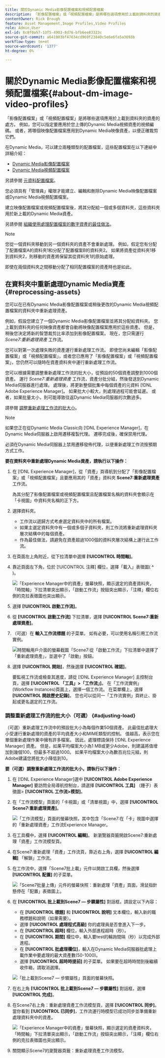 ```yaml
---
title: 關於Dynamic Media影像配置檔案和視頻配置檔案
description: 「影像配置檔案」或「視頻配置檔案」是將哪些選項應用於上載到資料夾的資產的處方。 例如，您可以指定要應用於您上傳的Dynamic Media視頻資產的視頻編碼。 或者，將哪個映像配置檔案應用到Dynamic Media映像資產，以便正確裁剪它們。
contentOwner: Rick Brough
feature: Asset Management,Image Profiles,Video Profiles
role: Admin,User
exl-id: 8c8f0a57-13f5-4903-8d76-bfb6ee83323c
source-git-commit: a641903bf47634cd969f23840c5e6e6fa5a3693b
workflow-type: tm+mt
source-wordcount: '1377'
ht-degree: 0%

---
```


# 關於Dynamic Media影像配置檔案和視頻配置檔案{#about-dm-image-video-profiles}

「影像配置檔案」或「視頻配置檔案」是將哪些選項應用於上載到資料夾的資產的處方。 例如，您可以指定要應用於您上傳的Dynamic Media視頻資產的視頻編碼。 或者，將哪個映像配置檔案應用到Dynamic Media映像資產，以便正確裁剪它們。

在Dynamic Media，可以建立兩種類型的配置檔案，這些配置檔案在以下連結中詳細介紹：

* [Dynamic Media影像配置檔案](/help/assets/dynamic-media/image-profiles.md)
* [Dynamic Media視頻配置檔案](/help/assets/dynamic-media/video-profiles.md)

另請參閱 [元資料配置檔案](/help/assets/metadata-profiles.md)。

您必須具有「管理員」權限才能建立、編輯和刪除Dynamic Media映像配置檔案或Dynamic Media視頻配置檔案。

建立映像配置檔案或視頻配置檔案後，將其分配給一個或多個資料夾，這些資料夾用於新上載的Dynamic Media資產。

另請參閱 [組織使用處理配置檔案的數字資產的最佳做法](/help/assets/organize-assets.md)。


>[!NOTE]
>
>您從一個資料夾移動到另一個資料夾的資產不會重新處理。 例如，假定您有分配了配置檔案A的資料夾1和分配了配置檔案B的資料夾2。 如果將資產從資料夾1移到資料夾2，則移動的資產將保留其從資料夾1的原始處理。
>
>即使在兩個資料夾之間移動分配了相同配置檔案的資產時也是如此。

## 在資料夾中重新處理Dynamic Media資產 {#reprocessing-assets}

您可以在已有Dynamic Media影像配置檔案或稍後更改的Dynamic Media視頻配置檔案的資料夾中重新處理資產。

例如，假設您建立了一個Dynamic Media影像配置檔案並將其分配給資料夾。 您上載到資料夾的任何映像資產都會自動將映像配置檔案應用於這些資產。 但是，稍後您決定將新的智慧裁剪比率添加到影像配置檔案。 現在，您只需運行 *Scene7:重新處理資產* 工作流。

您可以對第一次處理失敗的資產運行重新處理工作流。 即使您尚未編輯「影像配置檔案」或「視頻配置檔案」，或者您已應用了「影像配置檔案」或「視頻配置檔案」，您仍然可以隨時在資產資料夾中運行重新處理工作流。

您可以根據需要調整重新處理工作流的批大小，從預設的50個資產調整到1000個資產。 運行 _Scene7:重新處理資產_ 工作流，資產分批分組，然後發送到Dynamic Media伺服器進行處理。 處理後，將更新整個批集中每個資產的元資料 [!DNL Adobe Experience Manager]。 如果批大小較大，則處理過程可能會延遲。 或者，如果批量太小，則可能導致往返Dynamic Media伺服器的次數過多。

請參閱 [調整重新處理工作流的批大小](#adjusting-load)。

>[!NOTE]
>
>如果您正在從Dynamic Media Classic向 [!DNL Experience Manager]，在Dynamic Media伺服器上啟用遷移複製代理。 遷移完成後，確保禁用代理。
>
>必須在Dynamic Media伺服器上禁用遷移發佈代理，以便重新處理工作流按預期方式工作。

<!-- LEAVE IN PLACE, MAY BE USED IN THE FUTURE

Batch size is the number of assets that are amalgamated into a single IPS (Dynamic Media's Image Production System) job. When you run the Scene7: Reprocess Assets workflow, the job is triggered on IPS. The number of IPS jobs that are triggered is based on the total number of assets in the folder, divided by the batch size. For example, suppose you had a folder with 150 assets and a batch size of 50. In this case, three IPS jobs are triggered. The assets are updated when the entire batch size (50 in our example) is processed in IPS. The job then moves onto the next IPS job and so on until complete. If you increase the batch size, you may notice a longer delay with assets getting updated. 

-->

**要在資料夾中重新處理Dynamic Media資產，請執行以下操作：**

1. 在 [!DNL Experience Manager]，從「資產」頁導航到分配了「影像配置檔案」或「視頻配置檔案」且要應用其的「資產」資料夾 **Scene7:重新處理資產** 工作流。

   為其分配了影像配置檔案或視頻配置檔案且配置檔案名稱的資料夾會顯示在「卡視圖」中資料夾名稱的正下方。

1. 選擇資料夾。

   * 工作流以遞歸方式考慮選定資料夾中的所有檔案。
   * 如果主選定資料夾中有一個或多個子資料夾，則工作流將重新處理資料夾層次結構中的每個資產。
   * 作為最佳做法，請避免在資產超過1000個的資料夾層次結構上運行此工作流。

1. 在頁面左上角附近，從下拉清單中選擇 **[!UICONTROL 時間軸]**。
1. 靠近頁面左下角，位於 [!UICONTROL 注釋] 欄位，選擇「載入」表徵圖( **^** )。

   ![「Experience Manager中的資產」螢幕快照，顯示選定的資產資料夾，「時間軸」下拉清單突出顯示，「啟動工作流」按鈕突出顯示，「注釋」欄位右側的克拉表徵圖也突出顯示。](/help/assets/dynamic-media/assets/reprocess-assets1.png)

1. 選擇 **[!UICONTROL 啟動工作流]**。
1. 從 **[!UICONTROL 啟動工作流]** 下拉清單，選擇 **[!UICONTROL Scene7:重新處理資產]**。
1. （可選）在 **輸入工作流標題** 的子菜單。 如有必要，可以使用名稱引用工作流實例。

   ![時間軸用戶介面的螢幕截圖「Scene7:從「啟動工作流」下拉清單中選擇了「重新處理資產」，並選中了「啟動」按鈕。](/help/assets/dynamic-media/assets/reprocess-assets2.png)

1. 選擇 **[!UICONTROL 開始]**，然後選擇 **[!UICONTROL 確認]**。

   要監視工作流或檢查其進度，請從 [!DNL Experience Manager] 主控制台頁，選擇 **[!UICONTROL 「工具」>「工作流」]**。 在「工作流實例」(Workflow Instances)頁面上，選擇一個工作流。 在菜單欄上，選擇 **[!UICONTROL 開啟歷史記錄]**。 您也可以從同一「工作流實例」頁終止、掛起或更名選定的工作流。

### 調整重新處理工作流的批大小（可選） {#adjusting-load}

（可選）重新處理工作流中的預設批大小為每個作業50個資產。 此最佳批處理大小受運行重新處理的資產的平均資產大小和MIME類型的控制。 值越高，表示您在單個重新處理作業中擁有許多檔案。 因此，處理標語保持 [!DNL Experience Manager] 資產。 但是，如果平均檔案大小為1 MB或更少Adobe，則建議將值增加到幾個100，但最多不超過1000。 如果平均檔案大小為數百兆位元組，則Adobe建議您將批大小降低到10。

**要（可選）調整重新處理工作流的批大小，請執行以下操作：**

1. 在 [!DNL Experience Manager]選中 **[!UICONTROL Adobe Experience Manager]** 要訪問全局導航控制台，請選擇 **[!UICONTROL 工具]** （錘子）表徵圖> **[!UICONTROL 工作流>模型]**。
1. 在「工作流模型」頁面的「卡視圖」或「清單視圖」中，選擇 **[!UICONTROL Scene7:重新處理資產]**。

   ![「工作流模型」頁面的螢幕快照，其中包含「Scene7:在「卡」視圖中選擇的「重新處理資產」工作流Experience Manager。](/help/assets/dynamic-media/assets/reprocess-assets7.png)

1. 在工具欄中，選擇 **[!UICONTROL 編輯]**。 新瀏覽器頁籤開啟Scene7:重新處理「資產」工作流模型頁。
1. 在Scene7:重新處理「資產」工作流頁，靠近右上角，選擇 **[!UICONTROL 編輯]** 「解鎖」工作流。
1. 在工作流中，選擇「Scene7批上載」元件以開啟工具欄，然後選擇 **[!UICONTROL 配置]** 的子菜單。

   ![「Scene7批量上傳」元件的螢幕快照：重新處理「資產」頁面，滑鼠指針懸停在「配置」表徵圖上。](/help/assets/dynamic-media/assets/reprocess-assets8.png)

1. 在 **[!UICONTROL 批上載到Scene7 — 步驟屬性]** 對話框，請設定以下內容：
   * 在 **[!UICONTROL 標題]** 和 **[!UICONTROL 說明]** 文本欄位，輸入新的職務標題和說明（如果需要）。
   * 選擇 **[!UICONTROL 處理程式高級]** 你的處理員是否會進入下一步。
   * 在 **[!UICONTROL 超時]** 欄位，輸入外部進程超時（秒）。
   * 在 **[!UICONTROL 期間]** 欄位中，輸入要test的輪詢間隔（秒）以完成外部進程。
   * 在 **[!UICONTROL 批處理欄位]**，輸入在Dynamic Media伺服器批處理上載作業中要處理的最大資產數(50-1000)。
   * 選擇 **[!UICONTROL 超時時提前]** 的子菜單。 如果要在超時時間到後繼續收件箱，請取消選擇。

   ![「批上載到Scene7 — 步驟屬性」頁面的螢幕快照。](/help/assets/dynamic-media/assets/reprocess-assets3.png)

1. 在右上角 **[!UICONTROL 批上載到Scene7 — 步驟屬性]** 對話框，選擇 **[!UICONTROL 完成]**。

1. 在Scene7右上角：重新處理資產工作流模型頁，選擇 **[!UICONTROL 同步]**。 當你看到 **[!UICONTROL 已同步]**，工作流運行時模型已成功同步並準備重新處理資料夾中的資產。

   ![「Experience Manager中的資產」螢幕快照，顯示選定的資產資料夾，「時間軸」下拉清單突出顯示，「啟動工作流」按鈕突出顯示，「注釋」欄位右側的克拉表徵圖也突出顯示。](/help/assets/dynamic-media/assets/reprocess-assets1.png)

1. 關閉顯示Scene7的瀏覽器頁籤：重新處理資產工作流模型。

<!-- MAY BE NEEDED IN THE FUTURE

1. Return to the browser tab that has the open Workflow Models page, then press **Esc** to exit the selection.
1. In the upper-left corner of the page, select **[!UICONTROL Adobe Experience Manager]** to access the global navigation console, then select the **[!UICONTROL Tools]** (hammer) icon > **[!UICONTROL General > CRXDE Lite]**.
1. In the folder tree on the left side of the CRXDE Lite page, navigate to the following location:

   `/conf/global/settings/workflow/models/scene7_reprocess_assets/jcr:content/flow/reprocess/metaData`

   ![CRXDE Lite](/help/security/assets/workflow-models9.png)

1. On the right side of the CRXDE Lite page, in the lower portion, enter the following name, type, and value in its respective field:
    * **[!UICONTROL Name]**: `reprocess-batch-size`
    * **[!UICONTROL Type]**: `Long`
    * **[!UICONTROL Value]**: enter a default value (50-1000) for the batch size
1. In the lower-right corner, select **[!UICONTROL Add]**. The new property appears as the following:

    ![Saving the new property](/help/security/assets/workflow-models10.png)

1. On the menu bar of the CRXDE Lite page, select **[!UICONTROL Save All]**.
1. In the upper-left corner of the page, select **[!UICONTROL CRXDE Lite]** to return to the main Experience Manager console
1. Repeat steps 1-7 to re-synchronize the new batch size to the Scene7: Reprocess Assets workflow model.

-->
